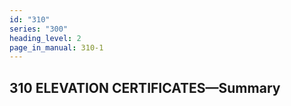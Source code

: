 ```yaml
---
id: "310"
series: "300"
heading_level: 2
page_in_manual: 310-1
---
```


## 310 ELEVATION CERTIFICATES—Summary